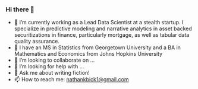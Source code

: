 ### Hi there 👋

- 🔭 I’m currently working as a Lead Data Scientist at a stealth startup. I specialize in predictive modeling and narrative analytics in asset backed securitizations in finance, particularly mortgage, as well as tabular data quality assurance.
- 🌱 I have an MS in Statistics from Georgetown University and a BA in Mathematics and Economics from Johns Hopkins University
- 👯 I’m looking to collaborate on ...
- 🤔 I’m looking for help with ...
- 💬 Ask me about writing fiction!
- 📫 How to reach me: nathankbick1@gmail.com
